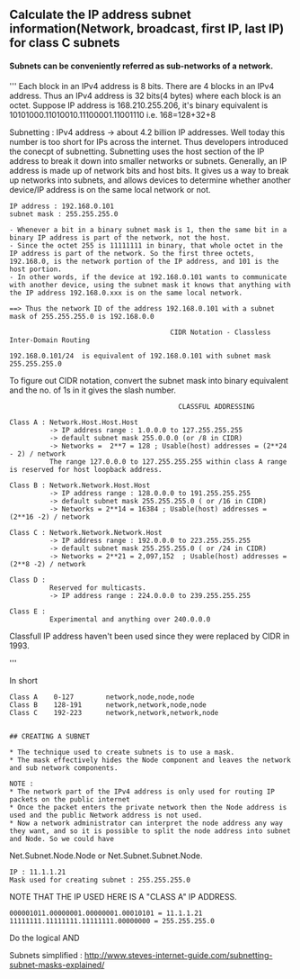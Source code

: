 ## Calculate the IP address subnet information(Network, broadcast, first IP, last IP) for class C subnets

#### Subnets can be conveniently referred as sub-networks of a network.

'''
Each block in an IPv4 address is 8 bits. There are 4 blocks in an IPv4 address. Thus an IPv4 address is 32 bits(4 bytes) where each block is an octet.
Suppose IP address is 168.210.255.206, it's binary equivalent is 10101000.11010010.11100001.11001110
i.e. 168=128+32+8

Subnetting : IPv4 address -> about 4.2 billion IP addresses. Well today this number is too short for IPs across the internet. Thus developers introduced the conecpt of subnetting.
Subnetting uses the host section of the IP address to break it down into smaller networks or subnets.
Generally, an IP address is made up of network bits and host bits. It gives us a way to break up networks into subnets, and allows devices to determine whether another device/IP address is on the same local network or not.

```
IP address : 192.168.0.101
subnet mask : 255.255.255.0

- Whenever a bit in a binary subnet mask is 1, then the same bit in a binary IP address is part of the network, not the host.
- Since the octet 255 is 11111111 in binary, that whole octet in the IP address is part of the network. So the first three octets, 192.168.0, is the network portion of the IP address, and 101 is the host portion.
- In other words, if the device at 192.168.0.101 wants to communicate with another device, using the subnet mask it knows that anything with the IP address 192.168.0.xxx is on the same local network.

==> Thus the network ID of the address 192.168.0.101 with a subnet mask of 255.255.255.0 is 192.168.0.0
```

                                            CIDR Notation - Classless Inter-Domain Routing

```
192.168.0.101/24  is equivalent of 192.168.0.101 with subnet mask 255.255.255.0
```
To figure out CIDR notation, convert the subnet mask into binary equivalent and the no. of 1s in it gives the slash number.


                                              CLASSFUL ADDRESSING
                                          
```
Class A : Network.Host.Host.Host   
          -> IP address range : 1.0.0.0 to 127.255.255.255
          -> default subnet mask 255.0.0.0 (or /8 in CIDR)
          -> Networks =  2**7 = 128 ; Usable(host) addresses = (2**24 - 2) / network
          The range 127.0.0.0 to 127.255.255.255 within class A range is reserved for host loopback address.
```
```            
Class B : Network.Network.Host.Host  
          -> IP address range : 128.0.0.0 to 191.255.255.255
          -> default subnet mask 255.255.255.0 ( or /16 in CIDR)
          -> Networks = 2**14 = 16384 ; Usable(host) addresses =  (2**16 -2) / network 
```
```          
Class C : Network.Network.Network.Host    
          -> IP address range : 192.0.0.0 to 223.255.255.255 
          -> default subnet mask 255.255.255.0 ( or /24 in CIDR)
          -> Networks = 2**21 = 2,097,152  ; Usable(host) addresses =  (2**8 -2) / network                                     
```
```
Class D : 
          Reserved for multicasts. 
          -> IP address range : 224.0.0.0 to 239.255.255.255
```
```
Class E : 
          Experimental and anything over 240.0.0.0
```       
Classfull IP address haven't been used since they were replaced by CIDR in 1993.

'''

In short
```
Class A    0-127        network,node,node,node
Class B    128-191      network,network,node,node
Class C    192-223      network,network,network,node
```


```

## CREATING A SUBNET

* The technique used to create subnets is to use a mask.
* The mask effectively hides the Node component and leaves the network and sub network components.

NOTE :
* The network part of the IPv4 address is only used for routing IP packets on the public internet
* Once the packet enters the private network then the Node address is used and the public Network address is not used.
* Now a network administrator can interpret the node address any way they want, and so it is possible to split the node address into subnet and Node. So we could have
```
Net.Subnet.Node.Node or Net.Subnet.Subnet.Node.

```
IP : 11.1.1.21
Mask used for creating subnet : 255.255.255.0
```

NOTE THAT THE IP USED HERE IS A "CLASS A" IP ADDRESS.

```
000001011.00000001.00000001.00010101 = 11.1.1.21
11111111.11111111.11111111.00000000 = 255.255.255.0
```
Do the logical AND



Subnets simplified : http://www.steves-internet-guide.com/subnetting-subnet-masks-explained/